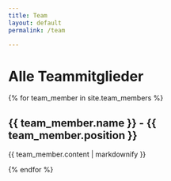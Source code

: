 ```yaml
---
title: Team
layout: default
permalink: /team

---
```


# Alle Teammitglieder
{% for team_member in site.team_members %}
  <h2>{{ team_member.name }} - {{ team_member.position }}</h2>
  <p>{{ team_member.content | markdownify }}</p>
{% endfor %}
